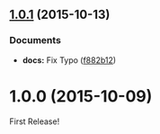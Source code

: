 <a name="1.0.1"></a>
## [1.0.1](https://github.com/moqada/flux-simple-action-creator/compare/v1.0.0...v1.0.1) (2015-10-13)


### Documents

* **docs:** Fix Typo ([f882b12](https://github.com/moqada/flux-simple-action-creator/commit/f882b12))



<a name="1.0.0"></a>
# 1.0.0 (2015-10-09)


First Release!

